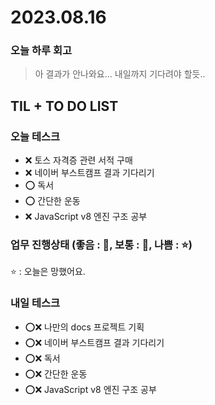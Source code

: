 # 2023.08.16

### 오늘 하루 회고

> 아 결과가 안나와요... 내일까지 기다려야 할듯..

## TIL + TO DO LIST

### 오늘 테스크

- ❌ 토스 자격증 관련 서적 구매
- ❌ 네이버 부스트캠프 결과 기다리기
- ⭕ 독서
- ⭕ 간단한 운동
- ❌ JavaScript v8 엔진 구조 공부

### 업무 진행상태 (좋음 : 🌠, 보통 : 🌟, 나쁨 : ⭐)

⭐ : 오늘은 망했어요.

### 내일 테스크

- ⭕❌ 나만의 docs 프로젝트 기획
- ⭕❌ 네이버 부스트캠프 결과 기다리기
- ⭕❌ 독서
- ⭕❌ 간단한 운동
- ⭕❌ JavaScript v8 엔진 구조 공부
